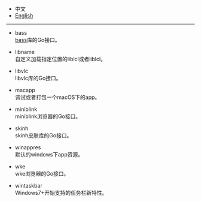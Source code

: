 
* 中文   
* [English](README.en-US.md)   

----  

* bass  
[bass](http://www.un4seen.com/)库的Go接口。  

* libname  
自定义加载指定位置的liblcl或者liblcl。  

* libvlc  
libvlc库的Go接口。  

* macapp  
调试或者打包一个macOS下的app。  

* miniblink  
miniblink浏览器的Go接口。  

* skinh  
skinh皮肤库的Go接口。  

* winappres  
默认的windows下app资源。  

* wke  
wke浏览器的Go接口。  

* wintaskbar  
Windows7+开始支持的任务栏新特性。  
